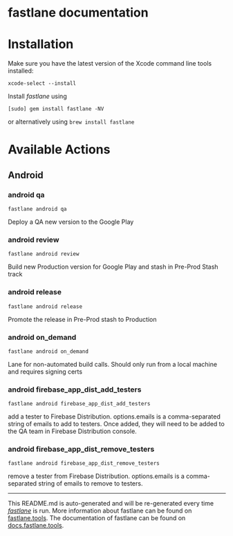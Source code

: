 fastlane documentation
================
# Installation

Make sure you have the latest version of the Xcode command line tools installed:

```
xcode-select --install
```

Install _fastlane_ using
```
[sudo] gem install fastlane -NV
```
or alternatively using `brew install fastlane`

# Available Actions
## Android
### android qa
```
fastlane android qa
```
Deploy a QA new version to the Google Play
### android review
```
fastlane android review
```
Build new Production version for Google Play and stash in Pre-Prod Stash track
### android release
```
fastlane android release
```
Promote the release in Pre-Prod stash to Production
### android on_demand
```
fastlane android on_demand
```
Lane for non-automated build calls. Should only run from a local machine and requires signing certs
### android firebase_app_dist_add_testers
```
fastlane android firebase_app_dist_add_testers
```
add a tester to Firebase Distribution. options.emails is a comma-separated string of emails to add to testers. Once added, they will need to be added to the QA team in Firebase Distribution console.
### android firebase_app_dist_remove_testers
```
fastlane android firebase_app_dist_remove_testers
```
remove a tester from Firebase Distribution. options.emails is a comma-separated string of emails to remove to testers.

----

This README.md is auto-generated and will be re-generated every time [_fastlane_](https://fastlane.tools) is run.
More information about fastlane can be found on [fastlane.tools](https://fastlane.tools).
The documentation of fastlane can be found on [docs.fastlane.tools](https://docs.fastlane.tools).
